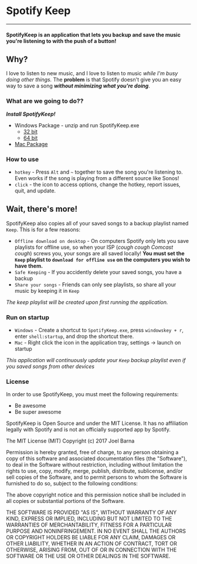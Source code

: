 # Spotify Keep
---

#### SpotifyKeep is an application that lets you backup and save the music you're listening to with the push of a button!

## Why?
I love to listen to new music, and I love to listen to music *while I'm busy doing other things.* The **problem** is that Spotify doesn't give you an easy way to save a song ***without minimizing what you're doing***.

### What are we going to do??
***Install SpotifyKeep!***
* Windows Package - unzip and run SpotifyKeep.exe
    * [32 bit](https://github.com/JBarna/SpotifyKeep/releases/download/1.2.0/SpotifyKeep-win32-ia32.zip)
    * [64 bit](https://github.com/JBarna/SpotifyKeep/releases/download/1.2.0/SpotifyKeep-win32-x64.zip)
* [Mac Package](https://github.com/JBarna/SpotifyKeep/releases/download/1.2.0/SpotifyKeep.zip)

### How to use
* `hotkey` - Press `Alt` and `~` together to save the song you're listening to. Even works if the song is playing from a different source like Sonos!
* `click` - the icon to access options, change the hotkey, report issues, quit, and update.

## Wait, there's more!
SpotifyKeep also copies all of your saved songs to a backup playlist named `Keep`. This is for a few reasons:
* `Offline download on desktop` - On computers Spotify only lets you save playlists for offline use, so when your ISP (*cough cough Comcast cough*) screws you, your songs are all saved locally! **You must set the `Keep` playlist to `download for offline use` on the computers you wish to have them.**
* `Safe Keeping` - If you accidently delete your saved songs, you have a backup
* `Share your songs` - Friends can only see playlists, so share all your music by keeping it in `Keep`

*The keep playlist will be created upon first running the application.*

### Run on startup 
* `Windows` - Create a shortcut to `SpotifyKeep.exe`, press `windowskey + r`, enter `shell:startup`, and drop the shortcut there.
* `Mac` - Right click the icon in the application tray, settings -> launch on startup

*This application will continuously update your `Keep` backup playlist even if you saved songs from other devices*
### License 
In order to use SpotifyKeep, you must meet the following requirements:

- Be awesome
- Be super awesome

SpotifyKeep is Open Source and under the MIT License.
It has no affiliation legally with Spotify and is not an officially supported app by Spotify.

The MIT License (MIT)
Copyright (c) 2017 Joel Barna

Permission is hereby granted, free of charge, to any person obtaining a copy of this software and associated documentation files (the "Software"), to deal in the Software without restriction, including without limitation the rights to use, copy, modify, merge, publish, distribute, sublicense, and/or sell copies of the Software, and to permit persons to whom the Software is furnished to do so, subject to the following conditions:

The above copyright notice and this permission notice shall be included in all copies or substantial portions of the Software.

THE SOFTWARE IS PROVIDED "AS IS", WITHOUT WARRANTY OF ANY KIND, EXPRESS OR IMPLIED, INCLUDING BUT NOT LIMITED TO THE WARRANTIES OF MERCHANTABILITY, FITNESS FOR A PARTICULAR PURPOSE AND NONINFRINGEMENT. IN NO EVENT SHALL THE AUTHORS OR COPYRIGHT HOLDERS BE LIABLE FOR ANY CLAIM, DAMAGES OR OTHER LIABILITY, WHETHER IN AN ACTION OF CONTRACT, TORT OR OTHERWISE, ARISING FROM, OUT OF OR IN CONNECTION WITH THE SOFTWARE OR THE USE OR OTHER DEALINGS IN THE SOFTWARE.
